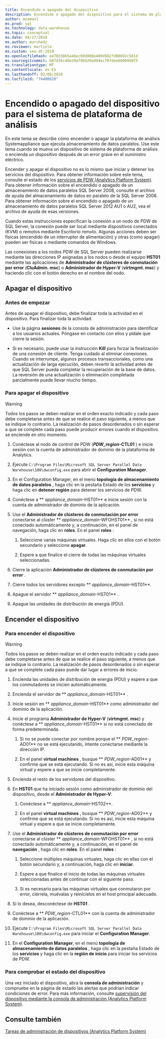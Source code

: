 ```yaml
---
title: Encendido o apagado del dispositivo
description: Encendido o apagado del dispositivo para el sistema de plataforma de análisis
author: mzaman1
ms.prod: sql
ms.technology: data-warehouse
ms.topic: conceptual
ms.date: 04/17/2018
ms.author: murshedz
ms.reviewer: martinle
ms.custom: seo-dt-2019
ms.openlocfilehash: ee70338b5a46ec60d808e489d982fd80692c5d1d
ms.sourcegitcommit: b87d36c46b39af8b929ad94ec707dee8800950f5
ms.translationtype: MT
ms.contentlocale: es-ES
ms.lasthandoff: 02/08/2020
ms.locfileid: "74400620"
---
```

# <a name="power-the-appliance-on-or-off-for-analytics-platform-system"></a>Encendido o apagado del dispositivo para el sistema de plataforma de análisis
En este tema se describe cómo encender o apagar la plataforma de análisis Systemappliance que ejecuta almacenamiento de datos paralelos. Use este tema cuando se mueva un dispositivo de sistema de plataforma de análisis o encienda un dispositivo después de un error grave en el suministro eléctrico.  
  
Encender y apagar el dispositivo no es lo mismo que iniciar y detener los servicios del dispositivo. Para obtener información sobre este tema, consulte el estado de los [servicios de PDW &#40;Analytics Platform System&#41;](pdw-services-status.md). Para obtener información sobre el encendido o apagado de un almacenamiento de datos paralelos SQL Server 2008, consulte el archivo de ayuda del almacenamiento de datos en paralelo de la SQL Server 2008. Para obtener información sobre el encendido o apagado de un almacenamiento de datos paralelos SQL Server 2012 AU1 o AU2, vea el archivo de ayuda de esas versiones.  
  
Cuando estas instrucciones especifican la conexión a un nodo de PDW de SQL Server, la conexión puede ser local mediante dispositivos conectados (KVM) o remotos mediante Escritorio remoto. Algunas acciones deben ser físicas (encendido de un interruptor de alimentación) y otras (como apagar) pueden ser físicas o mediante comandos de Windows.  
  
Las conexiones a los nodos PDW de SQL Server pueden realizarse mediante las direcciones IP asignadas a los nodos o desde el equipo **HST01** mediante las aplicaciones de **Administrador de clústeres de conmutación por error** (**CluAdmin. msc**) o **Administrador de Hyper-V** (**virtmgmt. msc**) y haciendo clic con el botón derecho en el nombre del nodo.  
  
## <a name="PowerOff"></a>Apagar el dispositivo  
  
### <a name="before-you-begin"></a>Antes de empezar  
Antes de apagar el dispositivo, debe finalizar toda la actividad en el dispositivo. Para finalizar toda la actividad:  
  
-   Use la página **sesiones** de la consola de administración para identificar a los usuarios actuales. Póngase en contacto con ellos y pídale que cierre la sesión.  
  
-   Si es necesario, puede usar la instrucción **Kill** para forzar la finalización de una conexión de cliente. Tenga cuidado al eliminar conexiones. Cuando se interrumpe, algunos procesos transaccionales, como una actualización de larga ejecución, deben revertir la actividad antes de que SQL Server pueda completar la recuperación de la base de datos. La reversión de una actualización o eliminación completada parcialmente puede llevar mucho tiempo.  
  
### <a name="to-power-off-the-appliance"></a>Para apagar el dispositivo  
  
> [!WARNING]  
> Todos los pasos se deben realizar en el orden exacto indicado y cada paso debe completarse antes de que se realice el paso siguiente, a menos que se indique lo contrario. La realización de pasos desordenados o sin esperar a que se complete cada paso puede producir errores cuando el dispositivo se enciende en otro momento.  
  
1.  Conéctese al nodo de control de PDW (**_PDW_region_-CTL01** ) e inicie sesión con la cuenta de administrador de dominio de la plataforma de Analytics.  
  
2.  Ejecute `C:\Program Files\Microsoft SQL Server Parallel Data Warehouse\100\dwconfig.exe` para abrir el **Configuration Manager**.  
  
3.  En el Configuration Manager, en el menú **topología de almacenamiento de datos paralelos** , haga clic en la pestaña Estado de los **servicios** y haga clic en **detener región** para detener los servicios de PDW.   
  
4.  Conéctese a ** _appliance_domain_-HST01** e inicie sesión con la cuenta de administrador de dominio de la aplicación.  
  
5.  Use el **Administrador de clústeres de conmutación por error** conectarse al clúster ** _appliance_domain_-WFOHST01** , si no está conectado automáticamente y, a continuación, en el panel de navegación, haga clic en **roles**. En el panel **roles** :  
  
    1.  Seleccione varias máquinas virtuales. Haga clic en ellos con el botón secundario y seleccione **apagar**.  
  
    2.  Espere a que finalice el cierre de todas las máquinas virtuales seleccionadas.  
  
6.  Cierre la aplicación **Administrador de clústeres de conmutación por error** .  
  
7. Cierre todos los servidores excepto ** _appliance_domain_-HST01**.  
  
8. Apague el servidor ** _appliance_domain_-HST01** .  
  
9. Apague las unidades de distribución de energía (PDU).  
  
## <a name="PowerOn"></a>Encender el dispositivo  
  
### <a name="to-power-on-the-appliance"></a>Para encender el dispositivo  
  
> [!WARNING]  
> Todos los pasos se deben realizar en el orden exacto indicado y cada paso debe completarse antes de que se realice el paso siguiente, a menos que se indique lo contrario. La realización de pasos desordenados o sin esperar a que se complete cada paso puede dar lugar a errores de inicio.  
  
1.  Encienda las unidades de distribución de energía (PDU) y espere a que los conmutadores se inicien automáticamente.  
  
2.  Encienda el servidor de ** _appliance_domain_-HST01** .  
  
3.  Inicie sesión en ** _appliance_domain_-HST01** como administrador del dominio de la aplicación.  
  
4.  Inicie el programa **Administrador de Hyper-V** (**virtmgmt. msc**) y conéctese a ** _appliance_domain_-HST01** si no está conectado de forma predeterminada.  
  
    1.  Si no se puede conectar por nombre porque el ** _PDW_region_-AD01** no se está ejecutando, intente conectarse mediante la dirección IP.  
  
    2.  En el panel **virtual machines** , busque ** _PDW_region_-AD01** y confirme que se está ejecutando. Si no es así, inicie esta máquina virtual y espere a que se inicie completamente.  
  
5.  Encienda el resto de los servidores del dispositivo.  
  
6.  En **HST01** que ha iniciado sesión como administrador de dominio del dispositivo, desde el **Administrador de Hyper-V**:  
  
    1.  Conéctese a ** _appliance_domain_-HST02**.  
  
    2.  En el panel **virtual machines** , busque ** _PDW_region_-AD02** y confirme que se está ejecutando.  Si no es así, inicie esta máquina virtual y espere a que se inicie completamente.  
  
7.  Use el **Administrador de clústeres de conmutación por error** conectarse al clúster ** _appliance_domain_-WFOHST01** , si no está conectado automáticamente y, a continuación, en el panel de **navegación** , haga clic en **roles**. En el panel **roles** :  
  
    1.  Seleccione múltiples máquinas virtuales, haga clic en ellas con el botón secundario y, a continuación, haga clic en **iniciar**.  
  
    2.  Espere a que finalice el inicio de todas las máquinas virtuales seleccionadas antes de continuar con el siguiente paso.  
  
    3.  Si es necesario para las máquinas virtuales que conmutaron por error, ciérrela, muévalas y reinícielos en el host principal adecuado.  
  
8. Si lo desea, desconéctese de **HST01** .  
  
9. Conéctese a ** _PDW_region_-CTL01** con la cuenta de administrador de dominio de la aplicación.  
  
10. Ejecute `C:\Program Files\Microsoft SQL Server Parallel Data Warehouse\100\dwconfig.exe` para iniciar el **Configuration Manager**.  
  
11. En el **Configuration Manager**, en el menú **topología de almacenamiento de datos paralelos** , haga clic en la pestaña Estado de los **servicios** y haga clic en la **región de inicio** para iniciar los servicios de PDW.  
  
### <a name="to-verify-the-appliance-health"></a>Para comprobar el estado del dispositivo  
Una vez iniciado el dispositivo, abra la **consola de administración** y compruebe en la página de estado las alertas que podrían indicar condiciones de error. Para más información, consulte [supervisión del dispositivo mediante la consola de administración &#40;Analytics Platform System&#41;](monitor-the-appliance-by-using-the-admin-console.md).  
  
## <a name="see-also"></a>Consulte también  
[Tareas de administración de dispositivos &#40;Analytics Platform System&#41;](appliance-management-tasks.md)  
  
